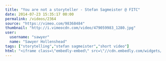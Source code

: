 ```yaml
---
title: "You are not a storyteller - Stefan Sagmeister @ FITC"
date: 2014-07-23 15:35:17 00:00
permalink: /videos/2364
source: "https://vimeo.com/98368484"
thumbnail: "http://i.vimeocdn.com/video/479059983_1280.jpg"
user:
  username: "sawyer"
  name: "Sawyer Hollenshead"
tags: ["storytelling","stefan sagmeister","short video"]
html: "<iframe class=\"embedly-embed\" src=\"//cdn.embedly.com/widgets/media.html?src=http%3A%2F%2Fplayer.vimeo.com%2Fvideo%2F98368484&wmode=transparent&src_secure=1&url=http%3A%2F%2Fvimeo.com%2F98368484&image=http%3A%2F%2Fi.vimeocdn.com%2Fvideo%2F479059983_1280.jpg&key=daaebf4d9cdd46779200162d0ca86e20&type=text%2Fhtml&schema=vimeo\" width=\"1280\" height=\"720\" scrolling=\"no\" frameborder=\"0\" allowfullscreen></iframe>"
---
```


